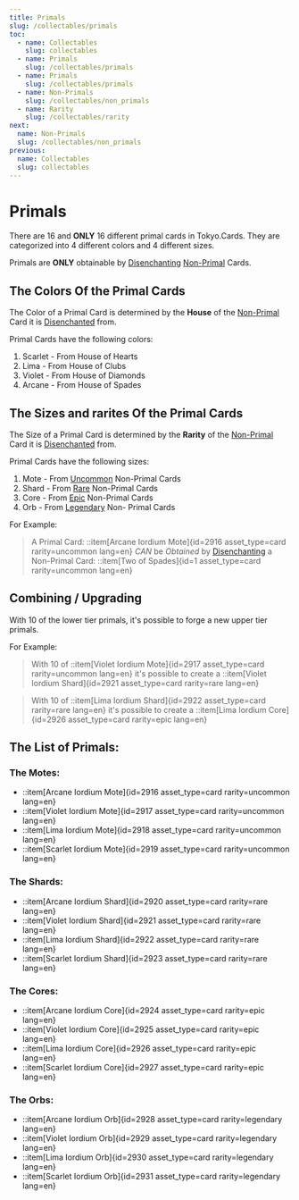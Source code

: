 ```yaml
---
title: Primals 
slug: /collectables/primals 
toc:
  - name: Collectables 
    slug: collectables 
  - name: Primals
    slug: /collectables/primals 
  - name: Primals
    slug: /collectables/primals 
  - name: Non-Primals 
    slug: /collectables/non_primals
  - name: Rarity 
    slug: /collectables/rarity
next: 
  name: Non-Primals
  slug: /collectables/non_primals
previous:
  name: Collectables 
  slug: collectables 
---
```


# Primals
There are 16 and __ONLY__ 16 different primal cards in Tokyo.Cards. They are categorized into 4 different colors and 4 different sizes.

Primals are __ONLY__ obtainable by [Disenchanting]() [Non-Primal]() Cards.

## The Colors Of the Primal Cards
The Color of a Primal Card is determined by the __House__ of the [Non-Primal]() Card it is [Disenchanted]() from.

Primal Cards have the following colors:
1. Scarlet - From House of Hearts
2. Lima - From House of Clubs
3. Violet - From House of Diamonds
4. Arcane - From House of Spades

## The Sizes and rarites Of the Primal Cards
The Size of a Primal Card is determined by the __Rarity__ of the [Non-Primal]() Card it is [Disenchanted]() from.

Primal Cards have the following sizes:
1. Mote - From [Uncommon]() Non-Primal Cards
2. Shard - From [Rare]() Non-Primal Cards
3. Core - From [Epic]() Non-Primal Cards
4. Orb - From [Legendary]() Non- Primal Cards

For Example:

> A Primal Card:
> ::item[Arcane Iordium Mote]{id=2916 asset_type=card rarity=uncommon lang=en} 
> _CAN_ be _Obtained_ by [Disenchanting]() a Non-Primal Card:
> ::item[Two of Spades]{id=1 asset_type=card rarity=uncommon lang=en}

## Combining / Upgrading

With 10 of the lower tier primals, it's possible to forge a new upper tier primals.

For Example:

> With 10 of
> ::item[Violet Iordium Mote]{id=2917 asset_type=card rarity=uncommon lang=en}
> it's possible to create a 
> ::item[Violet Iordium Shard]{id=2921 asset_type=card rarity=rare lang=en} 

> With 10 of
> ::item[Lima Iordium Shard]{id=2922 asset_type=card rarity=rare lang=en} 
> it's possible to create a 
> ::item[Lima Iordium Core]{id=2926 asset_type=card rarity=epic lang=en} 

## The List of Primals:

### The Motes:
- ::item[Arcane Iordium Mote]{id=2916 asset_type=card rarity=uncommon lang=en} 
- ::item[Violet Iordium Mote]{id=2917 asset_type=card rarity=uncommon lang=en} 
- ::item[Lima Iordium Mote]{id=2918 asset_type=card rarity=uncommon lang=en} 
- ::item[Scarlet Iordium Mote]{id=2919 asset_type=card rarity=uncommon lang=en} 

### The Shards:
- ::item[Arcane Iordium Shard]{id=2920 asset_type=card rarity=rare lang=en} 
- ::item[Violet Iordium Shard]{id=2921 asset_type=card rarity=rare lang=en} 
- ::item[Lima Iordium Shard]{id=2922 asset_type=card rarity=rare lang=en} 
- ::item[Scarlet Iordium Shard]{id=2923 asset_type=card rarity=rare lang=en} 

### The Cores:
- ::item[Arcane Iordium Core]{id=2924 asset_type=card rarity=epic lang=en} 
- ::item[Violet Iordium Core]{id=2925 asset_type=card rarity=epic lang=en} 
- ::item[Lima Iordium Core]{id=2926 asset_type=card rarity=epic lang=en} 
- ::item[Scarlet Iordium Core]{id=2927 asset_type=card rarity=epic lang=en} 

### The Orbs:
- ::item[Arcane Iordium Orb]{id=2928 asset_type=card rarity=legendary lang=en} 
- ::item[Violet Iordium Orb]{id=2929 asset_type=card rarity=legendary lang=en} 
- ::item[Lima Iordium Orb]{id=2930 asset_type=card rarity=legendary lang=en} 
- ::item[Scarlet Iordium Orb]{id=2931 asset_type=card rarity=legendary lang=en} 




